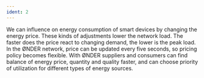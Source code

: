 ```yaml
---
ident: 2
---
```

We can influence on energy consumption of smart devices by changing the energy price. These kinds of adjustments lower the network load.
The faster does the price react to changing demand, the lower is the peak load. In the ØNDER network, price can be updated every five seconds, so pricing policy becomes flexible.
With ØNDER suppliers and consumers can find balance of energy price, quantity and quality faster, and can choose priority of utilization for different types of energy sources.